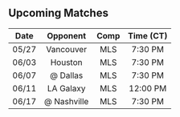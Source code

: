 ## Upcoming Matches
Date|Opponent|Comp|Time (CT)
:-:|:-:|:-:|:-:
05/27|Vancouver|MLS|7:30 PM 
06/03|Houston|MLS|7:30 PM 
06/07|@ Dallas|MLS|7:30 PM 
06/11|LA Galaxy|MLS|12:00 PM 
06/17|@ Nashville|MLS|7:30 PM 
